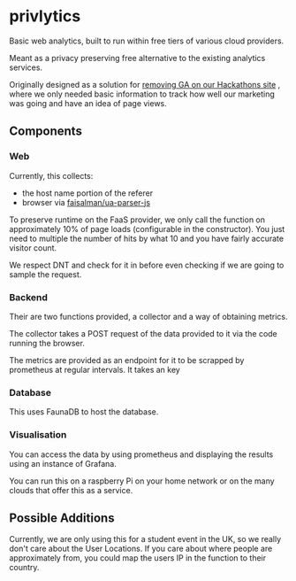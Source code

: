 # privlytics

Basic web analytics, built to run within free tiers of various cloud providers.

Meant as a privacy preserving free alternative to the existing analytics 
services.

Originally designed as a solution for [removing GA on our Hackathons site](https://github.com/CovHack/CovHack2020/pull/24)
, where we only needed basic information to track how well our marketing was
going and have an idea of page views.

## Components

### Web

Currently, this collects:
* the host name portion of the referer
* browser via [faisalman/ua-parser-js](https://github.com/faisalman/ua-parser-js)

To preserve runtime on the FaaS provider, we only call the function on
approximately 10% of page loads (configurable in the constructor). You just need
to multiple the number of hits by what 10 and you have fairly accurate visitor
count.

We respect DNT and check for it in before even checking if we are going to
sample the request.

### Backend

Their are two functions provided, a collector and a way of obtaining metrics.

The collector takes a POST request of the data provided to it via the code
running the browser.

The metrics are provided as an endpoint for it to be scrapped by prometheus
at regular intervals. It takes an key 

### Database

This uses FaunaDB to host the database.

### Visualisation

You can access the data by using prometheus and displaying the results using
an instance of Grafana.

You can run this on a raspberry Pi on your home network or on the many clouds
that offer this as a service.


## Possible Additions

Currently, we are only using this for a student event in the UK, so we really
don't care about the User Locations. If you care about where people are
approximately from, you could map the users IP in the function to their country.

